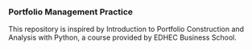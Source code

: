### Portfolio Management Practice
This repository is inspired by Introduction to Portfolio Construction and Analysis with Python, a course provided by EDHEC Business School.